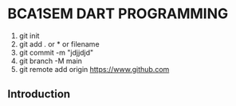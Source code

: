 # BCA1SEM DART PROGRAMMING
1. git init
2. git add . or * or filename
3. git commit -m "jdjjdjd"
4. git branch -M main
5. git remote add origin https://www.github.com
## Introduction